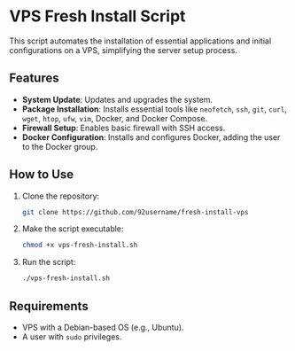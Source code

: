 # VPS Fresh Install Script

This script automates the installation of essential applications and initial configurations on a VPS, simplifying the server setup process.

## Features

- **System Update**: Updates and upgrades the system.
- **Package Installation**: Installs essential tools like `neofetch`, `ssh`, `git`, `curl`, `wget`, `htop`, `ufw`, `vim`, Docker, and Docker Compose.
- **Firewall Setup**: Enables basic firewall with SSH access.
- **Docker Configuration**: Installs and configures Docker, adding the user to the Docker group.

## How to Use

1. Clone the repository:
   ```bash
   git clone https://github.com/92username/fresh-install-vps
   ```

2. Make the script executable:
   ```bash
   chmod +x vps-fresh-install.sh
   ```

3. Run the script:
   ```bash
   ./vps-fresh-install.sh
   ```

## Requirements

- VPS with a Debian-based OS (e.g., Ubuntu).
- A user with `sudo` privileges.
